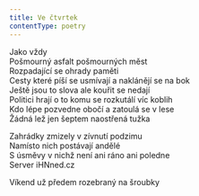```yaml
---
title: Ve čtvrtek
contentType: poetry
---
```


<section>

Jako vždy  
Pošmourný asfalt pošmourných měst  
Rozpadající se ohrady paměti  
Cesty které píší se usmívají a naklánějí se na bok  
Ještě jsou to slova ale kouřit se nedají  
Politici hrají o to komu se rozkutálí víc koblih  
Kdo lépe pozvedne obočí a zatoulá se v lese  
Žádná lež jen šeptem naostřená tužka

</section>

<section>

Zahrádky zmizely v zívnutí podzimu  
Namísto nich postávají andělé  
S úsměvy v nichž není ani ráno ani poledne  
Server iHNned.cz

</section>

<section>

Víkend už předem rozebraný na šroubky

</section>
